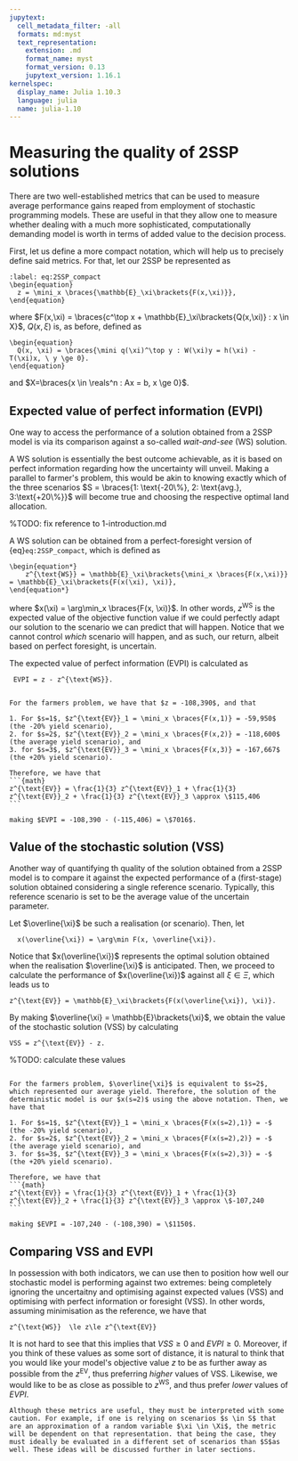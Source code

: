 ```yaml
---
jupytext:
  cell_metadata_filter: -all
  formats: md:myst
  text_representation:
    extension: .md
    format_name: myst
    format_version: 0.13
    jupytext_version: 1.16.1
kernelspec:
  display_name: Julia 1.10.3
  language: julia
  name: julia-1.10
---
```


# Measuring the quality of 2SSP solutions

There are two well-established metrics that can be used to measure average performance gains reaped from employment of stochastic programming models. These are useful in that they allow one to measure whether dealing with a much more sophisticated, computationally demanding model is worth in terms of added value to the decision process.

First, let us define a more compact notation, which will help us to precisely define said metrics. For that, let our 2SSP be represented as

```{math}
:label: eq:2SSP_compact
\begin{equation}
  z = \mini_x \braces{\mathbb{E}_\xi\brackets{F(x,\xi)}},
\end{equation}
```

where $F(x,\xi) = \braces{c^\top x + \mathbb{E}_\xi\brackets{Q(x,\xi)} : x \in X}$, $Q(x,\xi)$ is, as before, defined as

```{math}
\begin{equation} 
  Q(x, \xi) = \braces{\mini q(\xi)^\top y : W(\xi)y = h(\xi) - T(\xi)x, \ y \ge 0}.
\end{equation}
```

and $X=\braces{x \in \reals^n : Ax = b, x \ge 0}$.

## Expected value of perfect information (EVPI)

One way to access the performance of a solution obtained from a 2SSP model is via its comparison against a so-called *wait-and-see* (WS) solution.

A WS solution is essentially the best outcome achievable, as it is based on perfect information regarding how the uncertainty will unveil. Making a parallel to farmer's problem, this would be akin to knowing exactly which of the three scenarios $S = \braces{1: \text{-20\%}, 2: \text{avg.}, 3:\text{+20\%}}$ will become true and choosing the respective optimal land allocation. 

%TODO: fix reference to 1-introduction.md

A WS solution can be obtained from a perfect-foresight version of {eq}`eq:2SSP_compact`, which is defined as

```{math}
\begin{equation*}
	z^{\text{WS}} = \mathbb{E}_\xi\brackets{\mini_x \braces{F(x,\xi)}} = \mathbb{E}_\xi\brackets{F(x(\xi), \xi)},
\end{equation*}
```

where $x(\xi) = \arg\min_x \braces{F(x, \xi)}$. In other words, $z^{\text{WS}}$ is the expected value of the objective function value if we could perfectly adapt our solution to the scenario we can predict that will happen. Notice that we cannot control *which* scenario will happen, and as such, our return, albeit based on perfect foresight, is uncertain.

The expected value of perfect information (EVPI) is calculated as

```{math}
 EVPI = z - z^{\text{WS}}.
```

````{prf:example} The farmer's problem EVPI

For the farmers problem, we have that $z = -108,390$, and that 

1. For $s=1$, $z^{\text{EV}}_1 = \mini_x \braces{F(x,1)} = -59,950$ (the -20% yield scenario),
2. for $s=2$, $z^{\text{EV}}_2 = \mini_x \braces{F(x,2)} = -118,600$ (the average yield scenario), and
3. for $s=3$, $z^{\text{EV}}_3 = \mini_x \braces{F(x,3)} = -167,667$ (the +20% yield scenario).

Therefore, we have that 
```{math}
z^{\text{EV}} = \frac{1}{3} z^{\text{EV}}_1 + \frac{1}{3} z^{\text{EV}}_2 + \frac{1}{3} z^{\text{EV}}_3 \approx \$115,406
```

making $EVPI = -108,390 - (-115,406) = \$7016$. 
````

## Value of the stochastic solution (VSS)

Another way of quantifying th quality of the solution obtained from a 2SSP model is to compare it against the expected performance of a (first-stage) solution obtained considering a single reference scenario. Typically, this reference scenario is set to be the average value of the uncertain parameter.

Let $\overline{\xi}$ be such a realisation (or scenario). Then, let

```{math}
  x(\overline{\xi}) = \arg\min F(x, \overline{\xi}).
```

Notice that $x(\overline{\xi})$ represents the optimal solution obtained when the realisation $\overline{\xi}$ is anticipated. Then, we proceed to calculate the performance of $x(\overline{\xi})$ against all $\xi \in \Xi$, which leads us to

```{math}
z^{\text{EV}} = \mathbb{E}_\xi\brackets{F(x(\overline{\xi}), \xi)}.
```

By making $\overline{\xi} = \mathbb{E}\brackets{\xi}$, we obtain the value of the stochastic solution (VSS) by calculating
```{math}
VSS = z^{\text{EV}} - z.
```

%TODO: calculate these values
````{prf:example} The farmer's problem VSS

For the farmers problem, $\overline{\xi}$ is equivalent to $s=2$, which represented our average yield. Therefore, the solution of the deterministic model is our $x(s=2)$ using the above notation. Then, we have that 

1. For $s=1$, $z^{\text{EV}}_1 = \mini_x \braces{F(x(s=2),1)} = -$ (the -20% yield scenario),
2. for $s=2$, $z^{\text{EV}}_2 = \mini_x \braces{F(x(s=2),2)} = -$ (the average yield scenario), and
3. for $s=3$, $z^{\text{EV}}_3 = \mini_x \braces{F(x(s=2),3)} = -$ (the +20% yield scenario).

Therefore, we have that 
```{math}
z^{\text{EV}} = \frac{1}{3} z^{\text{EV}}_1 + \frac{1}{3} z^{\text{EV}}_2 + \frac{1}{3} z^{\text{EV}}_3 \approx \$-107,240
```

making $EVPI = -107,240 - (-108,390) = \$1150$. 
````

## Comparing VSS and EVPI

In possession with both indicators, we can use then to position how well our stochastic model is performing against two extremes: being completely ignoring the uncertaitny and optimising against expected values (VSS) and optimising with perfect information or foresight (VSS). In other words, assuming minimisation as the reference, we have that

```{math}
z^{\text{WS}}  \le z\le z^{\text{EV}}
```

It is not hard to see that this implies that $VSS \ge 0$ and $EVPI \ge 0$. Moreover, if you think of these values as some sort of distance, it is natural to think that you would like your model's objective value $z$ to be as further away as possible from the $z^{\text{EV}}$, thus preferring *higher* values of VSS. Likewise, we would like to be as close as possible to $z^{\text{WS}}$, and thus prefer *lower* values of $EVPI$.

```{warning}
Although these metrics are useful, they must be interpreted with some caution. For example, if one is relying on scenarios $s \in S$ that are an approximation of a random variable $\xi \in \Xi$, the metric will be dependent on that representation. that being the case, they must ideally be evaluated in a different set of scenarios than $S$as well. These ideas will be discussed further in later sections.
```
